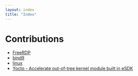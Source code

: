 ```yaml
---
layout: index
title: "Index"
---
```


# Contributions
* [FreeRDP](https://github.com/FreeRDP/FreeRDP/commits?author=zhangzl2013)
* [bind9](https://github.com/isc-projects/bind9/commits?author=zhangzl2013)
* [linux](https://git.kernel.org/pub/scm/linux/kernel/git/torvalds/linux.git/log/?qt=author&q=zhaolong+zhang)
* [Yocto - Accelerate out-of-tree kernel module built in eSDK](https://bugzilla.yoctoproject.org/show_bug.cgi?id=13113)
